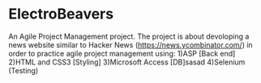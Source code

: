 # ElectroBeavers
An Agile Project Management project.
The project is about devoloping a news website similar to Hacker News (https://news.ycombinator.com/) in order to practice agile project management using:
  1)ASP [Back end]
  2)HTML and CSS3 [Styling]
  3)Microsoft Access [DB]sasad
  4)Selenium (Testing)
